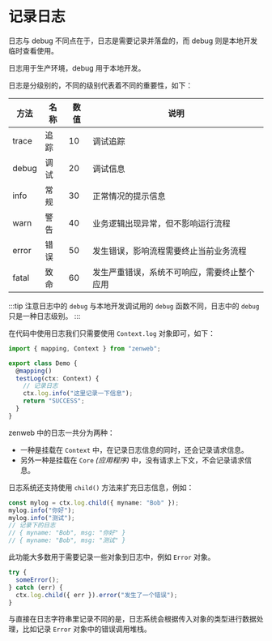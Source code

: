 # 记录日志

日志与 debug 不同点在于，日志是需要记录并落盘的，而 debug 则是本地开发临时查看使用。

日志用于生产环境，debug 用于本地开发。

日志是分级别的，不同的级别代表着不同的重要性，如下：

| 方法 | 名称 | 数值 | 说明 |
| --- | --- | ------- | ---- |
| trace | 追踪 | 10 | 调试追踪 |
| debug | 调试 | 20 | 调试信息 |
| info | 常规 | 30 | 正常情况的提示信息 |
| warn | 警告 | 40 | 业务逻辑出现异常，但不影响运行流程 |
| error | 错误 | 50 | 发生错误，影响流程需要终止当前业务流程 |
| fatal | 致命 | 60 | 发生严重错误，系统不可响应，需要终止整个应用 |

:::tip
注意日志中的 `debug` 与本地开发调试用的 `debug` 函数不同，日志中的 `debug` 只是一种日志级别。 
:::

在代码中使用日志我们只需要使用 `Context.log` 对象即可，如下：

```ts
import { mapping, Context } from "zenweb";

export class Demo {
  @mapping()
  testLog(ctx: Context) {
    // 记录日志
    ctx.log.info("这里记录一下信息");
    return "SUCCESS";
  }
}
```

zenweb 中的日志一共分为两种：
- 一种是挂载在 `Context` 中，在记录日志信息的同时，还会记录请求信息。
- 另外一种是挂载在 `Core` *(应用程序)* 中，没有请求上下文，不会记录请求信息。

日志系统还支持使用 `child()` 方法来扩充日志信息，例如：

```ts
const mylog = ctx.log.child({ myname: "Bob" });
mylog.info("你好");
mylog.info("测试");
// 记录下的日志
// { myname: "Bob", msg: "你好" }
// { myname: "Bob", msg: "测试" }
```

此功能大多数用于需要记录一些对象到日志中，例如 `Error` 对象。

```ts
try {
  someError();
} catch (err) {
  ctx.log.child({ err }).error("发生了一个错误");
}
```

与直接在日志字符串里记录不同的是，日志系统会根据传入对象的类型进行数据处理，比如记录 `Error` 对象中的错误调用堆栈。
